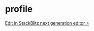 # profile

[Edit in StackBlitz next generation editor ⚡️](https://stackblitz.com/~/github.com/LoiNH13/profile)